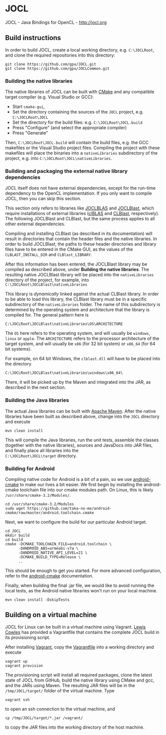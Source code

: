 # JOCL

JOCL - Java Bindings for OpenCL - http://jocl.org

## Build instructions

In order to build JOCL, create a local working directory, e.g.
`C:\JOCLRoot`, and clone the required repositories into this
directory:

    git clone https://github.com/gpu/JOCL.git
    git clone https://github.com/gpu/JOCLCommon.git
    
   
### Building the native libraries

The native libraries of JOCL can be built with [CMake](http://www.cmake.org/)
and any compatible target compiler (e.g. Visual Studio or GCC):

* Start `cmake-gui`,
* Set the directory containing the sources of the `JOCL` project, e.g. `C:\JOCLRoot\JOCL`
* Set the directory for the build files: e.g. `C:\JOCLRoot\JOCL.build`
* Press "Configure" (and select the appropriate compiler)
* Press "Generate"

Then, `C:\JOCLRoot\JOCL.build` will contain the build files, e.g. the
GCC makefiles or the Visual Studio project files. Compiling the project
with these makefiles will place the binaries into a `nativeLibraries`
subdirectory of the project, e.g. into 
`C:\JOCLRoot\JOCL\nativeLibraries`.


### Building and packaging the external native library dependencies

JOCL itself does not have external dependencies, except for the run-time
dependency to the OpenCL implementation. If you only want to compile 
JOCL, then you can skip this section.

This section only refers to libraries like 
[JOCLBLAS](https://github.com/gpu/JOCLBLAS) and
[JOCLBlast](https://github.com/gpu/JOCLBlast), which require installations of 
external libraries ([clBLAS](https://github.com/clMathLibraries/clBLAS/) and
[CLBlast](https://github.com/CNugteren/CLBlast/), respectively). The following 
JOCLBlast and CLBlast, but the same process applies to all other external 
dependencies.     

Compiling and installing CLBlast (as described in its documentation) will 
result in directories that contain the header files and the native libraries. 
In order to build JOCLBlast, the paths to these header directories and 
library files have to be entered in the CMake GUI, as the values of the
`CLBLAST_INSTALL_DIR` and `CLBlast_LIBRARY`. 

After this information has been entered, the JOCLBlast library may be 
compiled as described above, under **Building the native libraries**.
The resulting native JOCLBlast library will be placed into
the `nativeLibraries` directory of the project, for example, into
`C:\JOCLRoot\JOCLBlast\nativeLibraries`

This library is *dynamically* linked against the actual CLBlast library.
In order to be able to load this library, the CLBlast library must
be in a specific subdirectory of the `nativeLibraries` folder.
The name of this subdirectory is determined by the operating system and
architecture that the library is compiled for. The general pattern here is

`C:\JOCLRoot\JOCLBlast\nativeLibraries\OS\ARCHITECTURE` 

The `OS` here refers to the operating system, and will usually be `windows`, 
`linux` or `apple`. The `ARCHITECTURE` refers to the processor architecture 
of the target system, and will usually be `x86` (for 32 bit system) or 
`x86_64` (for 64 bit systems).

For example, on 64 bit Windows, the `clblast.dll` will have to be placed
into the directory

`C:\JOCLRoot\JOCLBlast\nativeLibraries\windows\x86_64\`

There, it will be picked up by the Maven and integrated into the JAR, 
as described in the next section.





### Building the Java libraries

The actual Java libraries can be built with 
[Apache Maven](https://maven.apache.org/). After the native libraries
have been built as described above, change into the `JOCL` directory
and execute 

    mvn clean install

This will compile the Java libraries, run the unit tests, assemble the 
classes (together with the native libraries), sources and JavaDocs into 
JAR files, and finally place all libraries into the  
`C:\JOCLRoot\JOCL\target` directory.


### Building for Android

Compiling native code for Android is a bit of a pain, so we use [android-cmake](https://github.com/taka-no-me/android-cmake)
to make our lives a bit easier. We first begin by installing the android-cmake
toolchain file into our cmake modules path. On Linux, this is likely
`/usr/share/cmake-3.2/Modules/`.

    cd /usr/share/cmake-3.2/Modules
    sudo wget https://github.com/taka-no-me/android-cmake/raw/master/android.toolchain.cmake

Next, we want to configure the build for our particular Android target.

    cd JOCL
    mkdir build
    cd build
    cmake -DCMAKE_TOOLCHAIN_FILE=android.toolchain \
          -DANDROID_ABI=armeabi-v7a \
          -DANDROID_NATIVE_API_LEVEL=21 \
          -DCMAKE_BUILD_TYPE=Release \
          ..

This should be enough to get you started. For more advanced configuration,
refer to the [android-cmake](https://github.com/taka-no-me/android-cmake)
documentation.

Finally, when building the final .jar file, we would like to avoid running the
local tests, as the Android native libraries won't run on your local machine.

    mvn clean install -DskipTests



## Building on a virtual machine

JOCL for Linux can be built in a virtual machine using Vagrant. 
[Lewis Cowles](https://github.com/Lewiscowles1986) has provided
a Vagrantfile that contains the complete JOCL build in its
provisioning script. 

After installing [Vagrant](https://www.vagrantup.com/), copy the 
[Vagrantfile](Vagrantfile) into a working directory and execute 

    vagrant up
    vagrant provision
    
The provisioning script will install all required packages, clone
the latest state of JOCL from GitHub, build the native library
using CMake and gcc, and the JARs using Maven. The resulting
JAR files will be in the `/tmp/JOCL/target/` folder of the
virtual machine. Type

    vagrant ssh
    
to open an ssh connection to the virtual machine, and 
    
    cp /tmp/JOCL/target/*.jar /vagrant/
    
to copy the JAR files into the working directory of the host machine.

